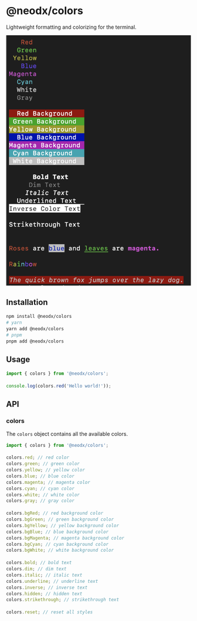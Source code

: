 # @neodx/colors

Lightweight formatting and colorizing for the terminal.

![demo](./docs/demo.png)

## Installation

```bash
npm install @neodx/colors
# yarn
yarn add @neodx/colors
# pnpm
pnpm add @neodx/colors
```

## Usage

```ts
import { colors } from '@neodx/colors';

console.log(colors.red('Hello world!'));
```

## API

### colors

The `colors` object contains all the available colors.

```ts
import { colors } from '@neodx/colors';

colors.red; // red color
colors.green; // green color
colors.yellow; // yellow color
colors.blue; // blue color
colors.magenta; // magenta color
colors.cyan; // cyan color
colors.white; // white color
colors.gray; // gray color

colors.bgRed; // red background color
colors.bgGreen; // green background color
colors.bgYellow; // yellow background color
colors.bgBlue; // blue background color
colors.bgMagenta; // magenta background color
colors.bgCyan; // cyan background color
colors.bgWhite; // white background color

colors.bold; // bold text
colors.dim; // dim text
colors.italic; // italic text
colors.underline; // underline text
colors.inverse; // inverse text
colors.hidden; // hidden text
colors.strikethrough; // strikethrough text

colors.reset; // reset all styles
```
